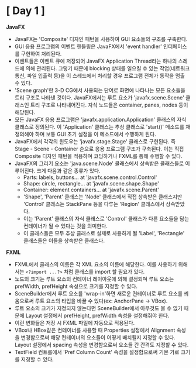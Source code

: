 # [ Day 1 ]

**JavaFX**

- JavaFX는 'Composite' 디자인 패턴을 사용하여 GUI 요소들의 구조를 구축한다.
- GUI 응용 프로그램의 이벤트 핸들링은 JavaFX에서 'event handler' 인터페이스를 구현하여 처리된다.
- 이벤트들은 이벤트 큐에 저장되어 JavaFX Application Thread라는 하나의 스레드에 의해 관리된다. 그렇기 때문에 blocking 상태를 일으킬 수 있는 작업(네트워크 통신, 파일 입출력 등)을 이 스레드에서 처리할 경우 프로그램 전체가 동작을 멈출 수 있다.
- 'Scene graph'란 3-D CG에서 사용되는 단어로 화면에 나타나는 모든 요소들을 트리 구조로 나타낸 것이다. JavaFX에서는 루트 요소가 'javafx.scene.Scene' 클래스인 트리 구조로 나타내어진다. 자식 노드들은 container, panes, nodes 등이 해당된다.
- 모든 JavaFX 응용 프로그램은 'javafx.application.Application' 클래스의 자식 클래스로 정의된다. 이 'Application' 클래스는 추상 클래스로 'start()' 메소드를 재정의해야 하며 보통 GUI 초기 설정을 이 메소드에서 수행하게 된다.
- JavaFX에서 각각의 윈도우는 'javafx.stage.Stage' 클래스로 구현된다. 즉 Stage - Scene - Container 순으로 응용 프로그램 구조가 구축된다. 이는 직접 Composite 디자인 패턴을 적용하며 코딩하거나 FXML를 통해 수행할 수 있다.
- JavaFX의 그리기 요소는 'java.scene.Node' 클래스에서 상속받은 클래스들로 이루어진다. 크게 다음과 같은 종류가 있다.
  - Parts: labels, buttons... at 'javafx.scene.control.Control'
  - Shape: circle, rectangle... at 'javafx.scene.shape.Shape'
  - Container: element containers... at 'javafx.scene.Parent'
  - 'Shape', 'Parent' 클래스는 'Node' 클래스에서 직접 상속받은 클래스지만 'Control' 클래스는 StackPane 등을 다루는 'Region' 클래스에서 상속받았다.
  - 이는 'Parent' 클래스의 자식 클래스로 'Control' 클래스가 다른 요소들을 담는 컨테이너가 될 수 있다는 것을 의미한다.
  - 이 클래스들은 모두 추상 클래스로 실제로 사용하게 될 'Label', 'Rectangle' 클래스들은 이들을 상속받은 클래스다.

**FXML**

- FXML에서 클래스의 이름은 각 XML 요소의 이름에 해당한다. 이를 사용하기 위해서는 `<?import ...?>` 처럼 클래스를 import 할 필요가 있다.
- 노드의 크기는 루트 요소의 컨테이너 레이아웃에 의해 결정되며 루트 요소는 prefWidth, prefHeight 속성으로 크기를 지정할 수 있다.
- SceneBuilder에서 루트 요소를 'wrap-in'하면 새로운 컨테이너로 루트 요소를 씌움으로써 루트 요소의 타입을 바꿀 수 있다(ex: AnchorPane -> VBox).
- 루트 요소의 크기가 지정되지 않는다면 SceneBuilder에서 아무것도 볼 수 없기 때문에 Layout 설정에서 prefHeight, prefWidth 속성을 설정해줘야 한다.
- 이런 변화들은 저장 시 FXML 파일에 자동으로 적용된다.
- VBox나 HBox같은 컨테이너를 사용할 때 Properties 설정에서 Alignment 속성을 변경함으로써 해당 컨테이너의 요소들이 어떻게 배치될지 지정할 수 있다. Layout 설정에서 spacing 속성을 변경함으로써 요소들 간 간격도 지정할 수 있다.
- TextField 컨트롤에서 'Pref Column Count' 속성을 설정함으로써 기본 가로 크기를 지정할 수 있다.